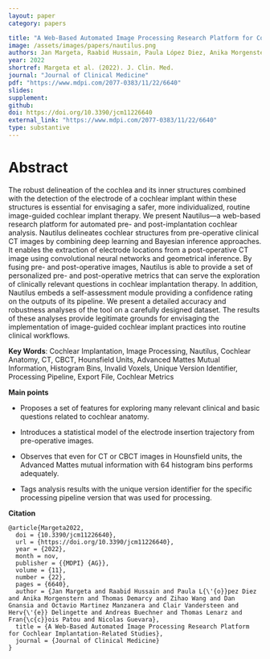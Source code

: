 ```yaml
---
layout: paper
category: papers

title: "A Web-Based Automated Image Processing Research Platform for Cochlear Implantation-Related Studies"
image: /assets/images/papers/nautilus.png
authors: Jan Margeta, Raabid Hussain, Paula López Diez, Anika Morgenstern, Thomas Demarcy, Zihao Wang, Dan Gnansia, Octavio Martinez Manzanera, Clair Vandersteen, Hervé Delingette, Andreas Buechner, Thomas Lenarz, François Patou, Nicolas Guevara
year: 2022
shortref: Margeta et al. (2022). J. Clin. Med.
journal: "Journal of Clinical Medicine"
pdf: "https://www.mdpi.com/2077-0383/11/22/6640"
slides: 
supplement: 
github: 
doi: https://doi.org/10.3390/jcm11226640
external_link: "https://www.mdpi.com/2077-0383/11/22/6640"
type: substantive
---
```


# Abstract
The robust delineation of the cochlea and its inner structures combined with the detection of the electrode of a cochlear implant within these structures is essential for envisaging a safer, more individualized, routine image-guided cochlear implant therapy. We present Nautilus—a web-based research platform for automated pre- and post-implantation cochlear analysis. Nautilus delineates cochlear structures from pre-operative clinical CT images by combining deep learning and Bayesian inference approaches. It enables the extraction of electrode locations from a post-operative CT image using convolutional neural networks and geometrical inference. By fusing pre- and post-operative images, Nautilus is able to provide a set of personalized pre- and post-operative metrics that can serve the exploration of clinically relevant questions in cochlear implantation therapy. In addition, Nautilus embeds a self-assessment module providing a confidence rating on the outputs of its pipeline. We present a detailed accuracy and robustness analyses of the tool on a carefully designed dataset. The results of these analyses provide legitimate grounds for envisaging the implementation of image-guided cochlear implant practices into routine clinical workflows.

**Key Words**:  Cochlear Implantation, Image Processing, Nautilus, Cochlear Anatomy, CT, CBCT, Hounsfield Units, Advanced Mattes Mutual Information, Histogram Bins, Invalid Voxels, Unique Version Identifier, Processing Pipeline, Export File, Cochlear Metrics

**Main points**

- Proposes a set of features for exploring many relevant clinical and basic questions related to cochlear anatomy.

- Introduces a statistical model of the electrode insertion trajectory from pre-operative images.

- Observes that even for CT or CBCT images in Hounsfield units, the Advanced Mattes mutual information with 64 histogram bins performs adequately.

- Tags analysis results with the unique version identifier for the specific processing pipeline version that was used for processing.

**Citation**

```
@article{Margeta2022,
  doi = {10.3390/jcm11226640},
  url = {https://doi.org/10.3390/jcm11226640},
  year = {2022},
  month = nov,
  publisher = {{MDPI} {AG}},
  volume = {11},
  number = {22},
  pages = {6640},
  author = {Jan Margeta and Raabid Hussain and Paula L{\'{o}}pez Diez and Anika Morgenstern and Thomas Demarcy and Zihao Wang and Dan Gnansia and Octavio Martinez Manzanera and Clair Vandersteen and Herv{\'{e}} Delingette and Andreas Buechner and Thomas Lenarz and Fran{\c{c}}ois Patou and Nicolas Guevara},
  title = {A Web-Based Automated Image Processing Research Platform for Cochlear Implantation-Related Studies},
  journal = {Journal of Clinical Medicine}
}
```
